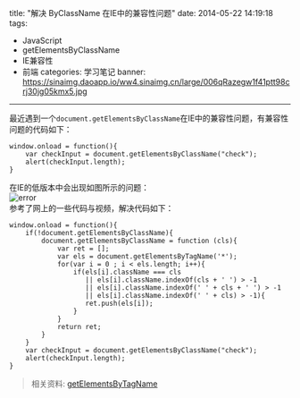 title: "解决 ByClassName 在IE中的兼容性问题"
date: 2014-05-22 14:19:18
tags: 
  - JavaScript
  - getElementsByClassName
  - IE兼容性
  - 前端
categories: 学习笔记
banner: https://sinaimg.daoapp.io/ww4.sinaimg.cn/large/006qRazegw1f41ptt98crj30jg05kmx5.jpg
---

最近遇到一个`document.getElementsByClassName`在IE中的兼容性问题，有兼容性问题的代码如下：
```
window.onload = function(){
    var checkInput = document.getElementsByClassName("check");
    alert(checkInput.length);
}
```
<!-- more -->

在IE的低版本中会出现如图所示的问题：  
![error](https://dn-ioliu.qbox.me/error-for-getElementsByClassName.jpg)  
参考了网上的一些代码与视频，解决代码如下：    

```
window.onload = function(){
    if(!document.getElementsByClassName){
        document.getElementsByClassName = function (cls){
            var ret = [];
            var els = document.getElementsByTagName('*');
            for(var i = 0 ; i < els.length; i++){
                if(els[i].className === cls 
                   || els[i].className.indexOf(cls + ' ') > -1 
                   || els[i].className.indexOf(' ' + cls + ' ') > -1 
                   || els[i].className.indexOf(' ' + cls) > -1){
                   ret.push(els[i]);
                }    
            }
            return ret;
        }
    }
    var checkInput = document.getElementsByClassName("check");
    alert(checkInput.length);
}
```

> 相关资料:
  [getElementsByTagName](https://developer.mozilla.org/en-US/docs/Web/API/document/getElementsByTagName)
  

